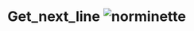 # Get_next_line ![norminette](https://github.com/tinitiuset/get_next_line/workflows/norminette/badge.svg)
